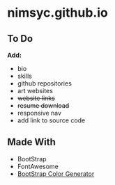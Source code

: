 # nimsyc.github.io

## To Do

**Add:**

- bio
- skills
- github repositories
- art websites
- ~~website links~~
- ~~resume download~~
- responsive nav
- add link to source code

## Made With

- BootStrap
- FontAwesome
- [BootStrap Color Generator](https://lingtalfi.com/bootstrap4-color-generator)
